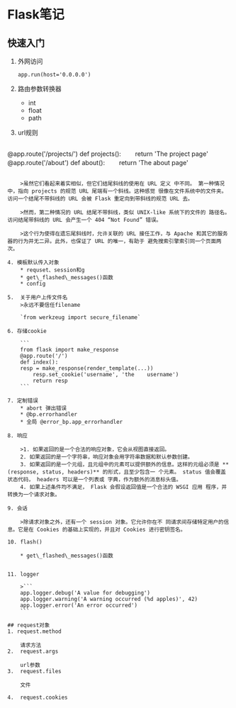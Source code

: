 # Flask笔记

## 快速入门
1. 外网访问
    ```
	app.run(host='0.0.0.0')
	```
2. 路由参数转换器
	* int
	* float
	* path
3. 	url规则

	```python
@app.route('/projects/')
def projects():
　　return 'The project page'
@app.route('/about')
def about():
　　return 'The about page'
```

	>虽然它们看起来着实相似，但它们结尾斜线的使用在 URL 定义 中不同。 第一种情况中，指向 projects 的规范 URL 尾端有一个斜线。这种感觉 很像在文件系统中的文件夹。访问一个结尾不带斜线的 URL 会被 Flask 重定向到带斜线的规范 URL 去。

	>然而，第二种情况的 URL 结尾不带斜线，类似 UNIX-like 系统下的文件的 路径名。访问结尾带斜线的 URL 会产生一个 404 “Not Found” 错误。

	>这个行为使得在遗忘尾斜线时，允许关联的 URL 接任工作，与 Apache 和其它的服务器的行为并无二异。此外，也保证了 URL 的唯一，有助于 避免搜索引擎索引同一个页面两次。

4. 模板默认传入对象
	* requset、session和g
	* get\_flashed\_messages()函数
	* config

5. 	关于用户上传文件名
	>永远不要信任filename

	`from werkzeug import secure_filename`

6. 存储cookie

	```
	from flask import make_response
	@app.route('/')
	def index():
    resp = make_response(render_template(...))
    	resp.set_cookie('username', 'the 	username')
    	return resp
	```

7. 定制错误
	* abort 弹出错误
	* @bp.errorhandler
	* 全局 @error_bp.app_errorhandler

8. 响应

	>1. 如果返回的是一个合法的响应对象，它会从视图直接返回。
	2. 如果返回的是一个字符串，响应对象会用字符串数据和默认参数创建。
	3. 如果返回的是一个元组，且元组中的元素可以提供额外的信息。这样的元组必须是 **(response, status, headers)** 的形式，且至少包含一 个元素。 status 值会覆盖状态代码， headers 可以是一个列表或 字典，作为额外的消息标头值。
	4. 如果上述条件均不满足， Flask 会假设返回值是一个合法的 WSGI 应用 程序，并转换为一个请求对象。

9. 会话

	>除请求对象之外，还有一个 session 对象。它允许你在不 同请求间存储特定用户的信息。它是在 Cookies 的基础上实现的，并且对 Cookies 进行密钥签名。

10. flash()

	* get\_flashed\_messages()函数


11. logger

	>```
	app.logger.debug('A value for debugging')
	app.logger.warning('A warning occurred (%d apples)', 42)
	app.logger.error('An error occurred')
	```

## request对象
1. request.method

	请求方法
2. 	request.args

	url参数
3. 	request.files

	文件

4. 	request.cookies
